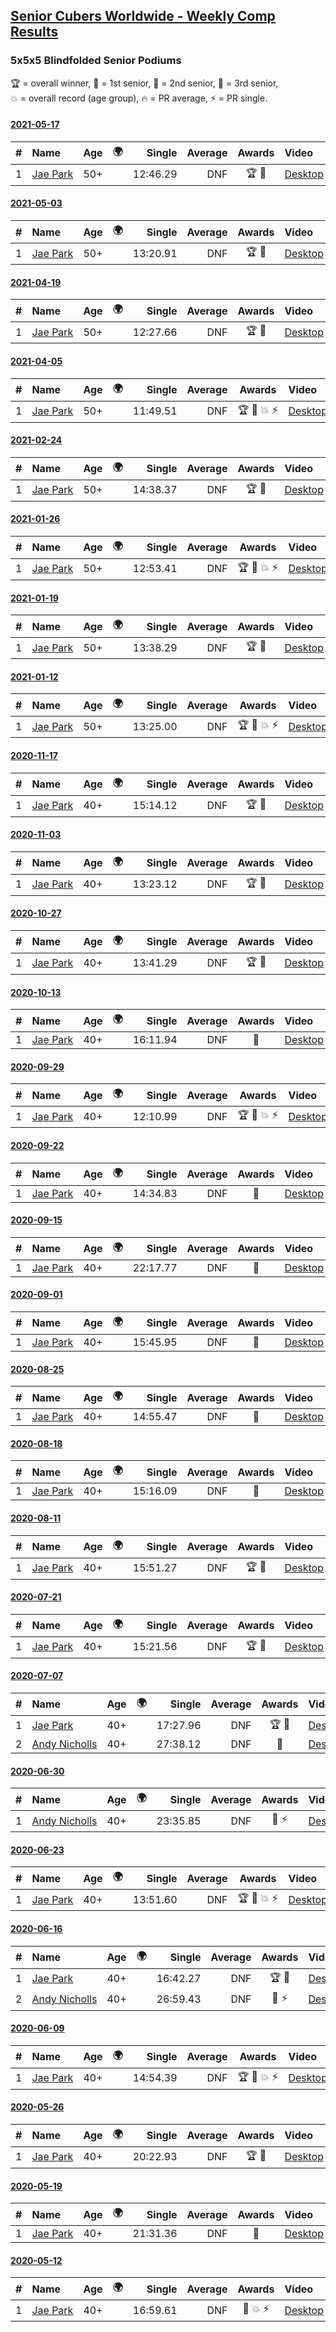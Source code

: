 <style>table {white-space: nowrap;}</style>
<link rel="stylesheet" type="text/css" href="/scw-comp/css/flags.css" />

## [Senior Cubers Worldwide - Weekly Comp Results](/scw-comp/results/)
### 5x5x5 Blindfolded Senior Podiums

<span style="white-space: nowrap;">🏆 = overall winner</span>, <span style="white-space: nowrap;">🥇 = 1st senior</span>, <span style="white-space: nowrap;">🥈 = 2nd senior</span>, <span style="white-space: nowrap;">🥉 = 3rd senior</span>, <span style="white-space: nowrap;">💥 = overall record (age group)</span>, <span style="white-space: nowrap;">🔥 = PR average</span>, <span style="white-space: nowrap;">⚡ = PR single</span>.






#### [2021-05-17](../../results/2021-05-17/555bf.md)

| # | Name | Age | 🌍 | Single | Average | Awards | Video |
| :--: | :-- | :--: | :--: | --: | --: | :--: | :-- |
| 1 | [Jae Park](../../persons/jae_park/555bf.md) | 50+ | <i class="flag flag-US" /> | 12:46.29 | DNF | 🏆 🥇 | [Desktop](https://www.facebook.com/events/1138256699977086/permalink/1142478512888238) / [Mobile](https://m.facebook.com/events/1138256699977086?view=permalink&id=1142478512888238) |

#### [2021-05-03](../../results/2021-05-03/555bf.md)

| # | Name | Age | 🌍 | Single | Average | Awards | Video |
| :--: | :-- | :--: | :--: | --: | --: | :--: | :-- |
| 1 | [Jae Park](../../persons/jae_park/555bf.md) | 50+ | <i class="flag flag-US" /> | 13:20.91 | DNF | 🏆 🥇 | [Desktop](https://www.facebook.com/events/300400098120799/permalink/302565104570965) / [Mobile](https://m.facebook.com/events/300400098120799?view=permalink&id=302565104570965) |

#### [2021-04-19](../../results/2021-04-19/555bf.md)

| # | Name | Age | 🌍 | Single | Average | Awards | Video |
| :--: | :-- | :--: | :--: | --: | --: | :--: | :-- |
| 1 | [Jae Park](../../persons/jae_park/555bf.md) | 50+ | <i class="flag flag-US" /> | 12:27.66 | DNF | 🏆 🥇 | [Desktop](https://www.facebook.com/events/333638981660304/permalink/334371111587091) / [Mobile](https://m.facebook.com/events/333638981660304?view=permalink&id=334371111587091) |

#### [2021-04-05](../../results/2021-04-05/555bf.md)

| # | Name | Age | 🌍 | Single | Average | Awards | Video |
| :--: | :-- | :--: | :--: | --: | --: | :--: | :-- |
| 1 | [Jae Park](../../persons/jae_park/555bf.md) | 50+ | <i class="flag flag-US" /> | 11:49.51 | DNF | 🏆 🥇 💥 ⚡ | [Desktop](https://www.facebook.com/events/902189670577686/permalink/910877086375611) / [Mobile](https://m.facebook.com/events/902189670577686?view=permalink&id=910877086375611) |


#### [2021-02-24](../../results/2021-02-24/555bf.md)

| # | Name | Age | 🌍 | Single | Average | Awards | Video |
| :--: | :-- | :--: | :--: | --: | --: | :--: | :-- |
| 1 | [Jae Park](../../persons/jae_park/555bf.md) | 50+ | <i class="flag flag-US" /> | 14:38.37 | DNF | 🏆 🥇 | [Desktop](https://www.facebook.com/events/860999258013341/permalink/865595654220368) / [Mobile](https://m.facebook.com/events/860999258013341?view=permalink&id=865595654220368) |



#### [2021-01-26](../../results/2021-01-26/555bf.md)

| # | Name | Age | 🌍 | Single | Average | Awards | Video |
| :--: | :-- | :--: | :--: | --: | --: | :--: | :-- |
| 1 | [Jae Park](../../persons/jae_park/555bf.md) | 50+ | <i class="flag flag-US" /> | 12:53.41 | DNF | 🏆 🥇 💥 ⚡ | [Desktop](https://www.facebook.com/events/712047552829208/permalink/713458466021450) / [Mobile](https://m.facebook.com/events/712047552829208?view=permalink&id=713458466021450) |

#### [2021-01-19](../../results/2021-01-19/555bf.md)

| # | Name | Age | 🌍 | Single | Average | Awards | Video |
| :--: | :-- | :--: | :--: | --: | --: | :--: | :-- |
| 1 | [Jae Park](../../persons/jae_park/555bf.md) | 50+ | <i class="flag flag-US" /> | 13:38.29 | DNF | 🏆 🥇 | [Desktop](https://www.facebook.com/events/442673873440898/permalink/442786040096348) / [Mobile](https://m.facebook.com/events/442673873440898?view=permalink&id=442786040096348) |

#### [2021-01-12](../../results/2021-01-12/555bf.md)

| # | Name | Age | 🌍 | Single | Average | Awards | Video |
| :--: | :-- | :--: | :--: | --: | --: | :--: | :-- |
| 1 | [Jae Park](../../persons/jae_park/555bf.md) | 50+ | <i class="flag flag-US" /> | 13:25.00 | DNF | 🏆 🥇 💥 ⚡ | [Desktop](https://www.facebook.com/events/290317685967985/permalink/296436035356150) / [Mobile](https://m.facebook.com/events/290317685967985?view=permalink&id=296436035356150) |

#### [2020-11-17](../../results/2020-11-17/555bf.md)

| # | Name | Age | 🌍 | Single | Average | Awards | Video |
| :--: | :-- | :--: | :--: | --: | --: | :--: | :-- |
| 1 | [Jae Park](../../persons/jae_park/555bf.md) | 40+ | <i class="flag flag-US" /> | 15:14.12 | DNF | 🏆 🥇 | [Desktop](https://www.facebook.com/events/475710776737006/permalink/479343509707066) / [Mobile](https://m.facebook.com/events/475710776737006?view=permalink&id=479343509707066) |


#### [2020-11-03](../../results/2020-11-03/555bf.md)

| # | Name | Age | 🌍 | Single | Average | Awards | Video |
| :--: | :-- | :--: | :--: | --: | --: | :--: | :-- |
| 1 | [Jae Park](../../persons/jae_park/555bf.md) | 40+ | <i class="flag flag-US" /> | 13:23.12 | DNF | 🏆 🥇 | [Desktop](https://www.facebook.com/events/2761297674142255/permalink/2766857480252941) / [Mobile](https://m.facebook.com/events/2761297674142255?view=permalink&id=2766857480252941) |

#### [2020-10-27](../../results/2020-10-27/555bf.md)

| # | Name | Age | 🌍 | Single | Average | Awards | Video |
| :--: | :-- | :--: | :--: | --: | --: | :--: | :-- |
| 1 | [Jae Park](../../persons/jae_park/555bf.md) | 40+ | <i class="flag flag-US" /> | 13:41.29 | DNF | 🏆 🥇 | [Desktop](https://www.facebook.com/events/376582863532396/permalink/377199060137443) / [Mobile](https://m.facebook.com/events/376582863532396?view=permalink&id=377199060137443) |


#### [2020-10-13](../../results/2020-10-13/555bf.md)

| # | Name | Age | 🌍 | Single | Average | Awards | Video |
| :--: | :-- | :--: | :--: | --: | --: | :--: | :-- |
| 1 | [Jae Park](../../persons/jae_park/555bf.md) | 40+ | <i class="flag flag-US" /> | 16:11.94 | DNF | 🥇 | [Desktop](https://www.facebook.com/events/773544990104744/permalink/775236469935596) / [Mobile](https://m.facebook.com/events/773544990104744?view=permalink&id=775236469935596) |


#### [2020-09-29](../../results/2020-09-29/555bf.md)

| # | Name | Age | 🌍 | Single | Average | Awards | Video |
| :--: | :-- | :--: | :--: | --: | --: | :--: | :-- |
| 1 | [Jae Park](../../persons/jae_park/555bf.md) | 40+ | <i class="flag flag-US" /> | 12:10.99 | DNF | 🏆 🥇 💥 ⚡ | [Desktop](https://www.facebook.com/events/1294868874190434/permalink/1297829270561061) / [Mobile](https://m.facebook.com/events/1294868874190434?view=permalink&id=1297829270561061) |

#### [2020-09-22](../../results/2020-09-22/555bf.md)

| # | Name | Age | 🌍 | Single | Average | Awards | Video |
| :--: | :-- | :--: | :--: | --: | --: | :--: | :-- |
| 1 | [Jae Park](../../persons/jae_park/555bf.md) | 40+ | <i class="flag flag-US" /> | 14:34.83 | DNF | 🥇 | [Desktop](https://www.facebook.com/events/4389765994427083/permalink/4409504225786593) / [Mobile](https://m.facebook.com/events/4389765994427083?view=permalink&id=4409504225786593) |

#### [2020-09-15](../../results/2020-09-15/555bf.md)

| # | Name | Age | 🌍 | Single | Average | Awards | Video |
| :--: | :-- | :--: | :--: | --: | --: | :--: | :-- |
| 1 | [Jae Park](../../persons/jae_park/555bf.md) | 40+ | <i class="flag flag-US" /> | 22:17.77 | DNF | 🥇 | [Desktop](https://www.facebook.com/events/345183733276011/permalink/346112609849790) / [Mobile](https://m.facebook.com/events/345183733276011?view=permalink&id=346112609849790) |


#### [2020-09-01](../../results/2020-09-01/555bf.md)

| # | Name | Age | 🌍 | Single | Average | Awards | Video |
| :--: | :-- | :--: | :--: | --: | --: | :--: | :-- |
| 1 | [Jae Park](../../persons/jae_park/555bf.md) | 40+ | <i class="flag flag-US" /> | 15:45.95 | DNF | 🥇 | [Desktop](https://www.facebook.com/events/341866283526200/permalink/345444923168336) / [Mobile](https://m.facebook.com/events/341866283526200?view=permalink&id=345444923168336) |

#### [2020-08-25](../../results/2020-08-25/555bf.md)

| # | Name | Age | 🌍 | Single | Average | Awards | Video |
| :--: | :-- | :--: | :--: | --: | --: | :--: | :-- |
| 1 | [Jae Park](../../persons/jae_park/555bf.md) | 40+ | <i class="flag flag-US" /> | 14:55.47 | DNF | 🥇 | [Desktop](https://www.facebook.com/events/2697073243839990/permalink/2699038830310098) / [Mobile](https://m.facebook.com/events/2697073243839990?view=permalink&id=2699038830310098) |

#### [2020-08-18](../../results/2020-08-18/555bf.md)

| # | Name | Age | 🌍 | Single | Average | Awards | Video |
| :--: | :-- | :--: | :--: | --: | --: | :--: | :-- |
| 1 | [Jae Park](../../persons/jae_park/555bf.md) | 40+ | <i class="flag flag-US" /> | 15:16.09 | DNF | 🥇 | [Desktop](https://www.facebook.com/events/2504353356469935/permalink/2508238276081443) / [Mobile](https://m.facebook.com/events/2504353356469935?view=permalink&id=2508238276081443) |

#### [2020-08-11](../../results/2020-08-11/555bf.md)

| # | Name | Age | 🌍 | Single | Average | Awards | Video |
| :--: | :-- | :--: | :--: | --: | --: | :--: | :-- |
| 1 | [Jae Park](../../persons/jae_park/555bf.md) | 40+ | <i class="flag flag-US" /> | 15:51.27 | DNF | 🏆 🥇 | [Desktop](https://www.facebook.com/events/329177618122625/permalink/334274350946285) / [Mobile](https://m.facebook.com/events/329177618122625?view=permalink&id=334274350946285) |


#### [2020-07-21](../../results/2020-07-21/555bf.md)

| # | Name | Age | 🌍 | Single | Average | Awards | Video |
| :--: | :-- | :--: | :--: | --: | --: | :--: | :-- |
| 1 | [Jae Park](../../persons/jae_park/555bf.md) | 40+ | <i class="flag flag-US" /> | 15:21.56 | DNF | 🏆 🥇 | [Desktop](https://www.facebook.com/events/2616944261905493/permalink/2619938194939433) / [Mobile](https://m.facebook.com/events/2616944261905493?view=permalink&id=2619938194939433) |


#### [2020-07-07](../../results/2020-07-07/555bf.md)

| # | Name | Age | 🌍 | Single | Average | Awards | Video |
| :--: | :-- | :--: | :--: | --: | --: | :--: | :-- |
| 1 | [Jae Park](../../persons/jae_park/555bf.md) | 40+ | <i class="flag flag-US" /> | 17:27.96 | DNF | 🏆 🥇 | [Desktop](https://www.facebook.com/events/296526488422565/permalink/300431004698780) / [Mobile](https://m.facebook.com/events/296526488422565?view=permalink&id=300431004698780) |
| 2 | [Andy Nicholls](../../persons/andy_nicholls/555bf.md) | 40+ | <i class="flag flag-GB" /> | 27:38.12 | DNF | 🥈 | [Desktop](https://www.facebook.com/events/296526488422565/permalink/301297647945449) / [Mobile](https://m.facebook.com/events/296526488422565?view=permalink&id=301297647945449) |

#### [2020-06-30](../../results/2020-06-30/555bf.md)

| # | Name | Age | 🌍 | Single | Average | Awards | Video |
| :--: | :-- | :--: | :--: | --: | --: | :--: | :-- |
| 1 | [Andy Nicholls](../../persons/andy_nicholls/555bf.md) | 40+ | <i class="flag flag-GB" /> | 23:35.85 | DNF | 🥇 ⚡ | [Desktop](https://www.facebook.com/events/348465022802357/permalink/352552605726932) / [Mobile](https://m.facebook.com/events/348465022802357?view=permalink&id=352552605726932) |

#### [2020-06-23](../../results/2020-06-23/555bf.md)

| # | Name | Age | 🌍 | Single | Average | Awards | Video |
| :--: | :-- | :--: | :--: | --: | --: | :--: | :-- |
| 1 | [Jae Park](../../persons/jae_park/555bf.md) | 40+ | <i class="flag flag-US" /> | 13:51.60 | DNF | 🏆 🥇 💥 ⚡ | [Desktop](https://www.facebook.com/events/850175445522887/permalink/850645842142514) / [Mobile](https://m.facebook.com/events/850175445522887?view=permalink&id=850645842142514) |

#### [2020-06-16](../../results/2020-06-16/555bf.md)

| # | Name | Age | 🌍 | Single | Average | Awards | Video |
| :--: | :-- | :--: | :--: | --: | --: | :--: | :-- |
| 1 | [Jae Park](../../persons/jae_park/555bf.md) | 40+ | <i class="flag flag-US" /> | 16:42.27 | DNF | 🏆 🥇 | [Desktop](https://www.facebook.com/events/208176410240808/permalink/209074773484305) / [Mobile](https://m.facebook.com/events/208176410240808?view=permalink&id=209074773484305) |
| 2 | [Andy Nicholls](../../persons/andy_nicholls/555bf.md) | 40+ | <i class="flag flag-GB" /> | 26:59.43 | DNF | 🥈 ⚡ | [Desktop](https://www.facebook.com/events/208176410240808/permalink/210968409961608) / [Mobile](https://m.facebook.com/events/208176410240808?view=permalink&id=210968409961608) |

#### [2020-06-09](../../results/2020-06-09/555bf.md)

| # | Name | Age | 🌍 | Single | Average | Awards | Video |
| :--: | :-- | :--: | :--: | --: | --: | :--: | :-- |
| 1 | [Jae Park](../../persons/jae_park/555bf.md) | 40+ | <i class="flag flag-US" /> | 14:54.39 | DNF | 🏆 🥇 💥 ⚡ | [Desktop](https://www.facebook.com/events/620460455211235/permalink/622707208319893) / [Mobile](https://m.facebook.com/events/620460455211235?view=permalink&id=622707208319893) |


#### [2020-05-26](../../results/2020-05-26/555bf.md)

| # | Name | Age | 🌍 | Single | Average | Awards | Video |
| :--: | :-- | :--: | :--: | --: | --: | :--: | :-- |
| 1 | [Jae Park](../../persons/jae_park/555bf.md) | 40+ | <i class="flag flag-US" /> | 20:22.93 | DNF | 🏆 🥇 | [Desktop](https://www.facebook.com/events/1531820936993798/permalink/1532726963569862) / [Mobile](https://m.facebook.com/events/1531820936993798?view=permalink&id=1532726963569862) |

#### [2020-05-19](../../results/2020-05-19/555bf.md)

| # | Name | Age | 🌍 | Single | Average | Awards | Video |
| :--: | :-- | :--: | :--: | --: | --: | :--: | :-- |
| 1 | [Jae Park](../../persons/jae_park/555bf.md) | 40+ | <i class="flag flag-US" /> | 21:31.36 | DNF | 🥇 | [Desktop](https://www.facebook.com/events/2608037409484307/permalink/2608621196092595) / [Mobile](https://m.facebook.com/events/2608037409484307?view=permalink&id=2608621196092595) |

#### [2020-05-12](../../results/2020-05-12/555bf.md)

| # | Name | Age | 🌍 | Single | Average | Awards | Video |
| :--: | :-- | :--: | :--: | --: | --: | :--: | :-- |
| 1 | [Jae Park](../../persons/jae_park/555bf.md) | 40+ | <i class="flag flag-US" /> | 16:59.61 | DNF | 🥇 💥 ⚡ | [Desktop](https://www.facebook.com/events/367340484222677/permalink/368393814117344) / [Mobile](https://m.facebook.com/events/367340484222677?view=permalink&id=368393814117344) |



<!-- Global site tag (gtag.js) - Google Analytics -->
<script async src="https://www.googletagmanager.com/gtag/js?id=UA-86348435-3"></script>
<script>window.dataLayer = window.dataLayer || []; function gtag() {dataLayer.push(arguments);} gtag('js', new Date()); gtag('config', 'UA-86348435-3');</script>
